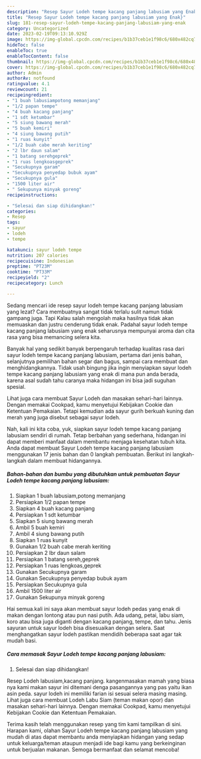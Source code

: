 ```yaml
---
description: "Resep Sayur Lodeh tempe kacang panjang labusiam yang Enak}"
title: "Resep Sayur Lodeh tempe kacang panjang labusiam yang Enak}"
slug: 181-resep-sayur-lodeh-tempe-kacang-panjang-labusiam-yang-enak
category: Uncategorized
date: 2023-02-19T09:13:10.929Z
image: https://img-global.cpcdn.com/recipes/b1b37ceb1e1f98c6/680x482cq70/sayur-lodeh-tempe-kacang-panjang-labusiam-foto-resep-utama.jpg
hideToc: false
enableToc: true
enableTocContent: false
thumbnail: https://img-global.cpcdn.com/recipes/b1b37ceb1e1f98c6/680x482cq70/sayur-lodeh-tempe-kacang-panjang-labusiam-foto-resep-utama.jpg
cover: https://img-global.cpcdn.com/recipes/b1b37ceb1e1f98c6/680x482cq70/sayur-lodeh-tempe-kacang-panjang-labusiam-foto-resep-utama.jpg
author: Admin
authorAv: notfound
ratingvalue: 4.1
reviewcount: 21
recipeingredient:
- "1 buah labusiampotong memanjang"
- "1/2 papan tempe"
- "4 buah kacang panjang"
- "1 sdt ketumbar"
- "5 siung bawang merah"
- "5 buah kemiri"
- "4 siung bawang putih"
- "1 ruas kunyit"
- "1/2 buah cabe merah keriting"
- "2 lbr daun salam"
- "1 batang serehgeprek"
- "1 ruas lengkoasgeprek"
- "Secukupnya garam"
- "Secukupnya penyedap bubuk ayam"
- "Secukupnya gula"
- "1500 liter air"
- " Sekupunya minyak goreng"
recipeinstructions:

- "Selesai dan siap dihidangkan!"
categories:
- Resep
tags:
- sayur
- lodeh
- tempe

katakunci: sayur lodeh tempe 
nutrition: 207 calories
recipecuisine: Indonesian
preptime: "PT23M"
cooktime: "PT33M"
recipeyield: "2"
recipecategory: Lunch

---
```



Sedang mencari ide resep sayur lodeh tempe kacang panjang labusiam yang lezat? Cara membuatnya sangat tidak terlalu sulit namun tidak gampang juga. Tapi Kalau salah mengolah maka hasilnya tidak akan memuaskan dan justru cenderung tidak enak. Padahal sayur lodeh tempe kacang panjang labusiam yang enak seharusnya mempunyai aroma dan cita rasa yang bisa memancing selera kita.


Banyak hal yang sedikit banyak berpengaruh terhadap kualitas rasa dari sayur lodeh tempe kacang panjang labusiam, pertama dari jenis bahan, selanjutnya pemilihan bahan segar dan bagus, sampai cara membuat dan menghidangkannya. Tidak usah bingung jika ingin menyiapkan sayur lodeh tempe kacang panjang labusiam yang enak di mana pun anda berada, karena asal sudah tahu caranya maka hidangan ini bisa jadi suguhan spesial.

Lihat juga cara membuat Sayur Lodeh dan masakan sehari-hari lainnya. Dengan memakai Cookpad, kamu menyetujui Kebijakan Cookie dan Ketentuan Pemakaian. Tetapi kemudian ada sayur gurih berkuah kuning dan merah yang juga disebut sebagai sayur lodeh.


Nah, kali ini kita coba, yuk, siapkan sayur lodeh tempe kacang panjang labusiam sendiri di rumah. Tetap berbahan yang sederhana, hidangan ini dapat memberi manfaat dalam membantu menjaga kesehatan tubuh kita. Anda dapat membuat Sayur Lodeh tempe kacang panjang labusiam menggunakan 17 jenis bahan dan 0 langkah pembuatan. Berikut ini langkah-langkah dalam membuat hidangannya.

<!--inarticleads1-->

##### Bahan-bahan dan bumbu yang dibutuhkan untuk pembuatan Sayur Lodeh tempe kacang panjang labusiam:

1. Siapkan 1 buah labusiam,potong memanjang
1. Persiapkan 1/2 papan tempe
1. Siapkan 4 buah kacang panjang
1. Persiapkan 1 sdt ketumbar
1. Siapkan 5 siung bawang merah
1. Ambil 5 buah kemiri
1. Ambil 4 siung bawang putih
1. Siapkan 1 ruas kunyit
1. Gunakan 1/2 buah cabe merah keriting
1. Persiapkan 2 lbr daun salam
1. Persiapkan 1 batang sereh,geprek
1. Persiapkan 1 ruas lengkoas,geprek
1. Gunakan Secukupnya garam
1. Gunakan Secukupnya penyedap bubuk ayam
1. Persiapkan Secukupnya gula
1. Ambil 1500 liter air
1. Gunakan  Sekupunya minyak goreng


Hai semua.kali ini saya akan membuat sayur lodeh pedas yang enak di makan dengan lontong atau pun nasi putih. Ada udang, petai, labu siam, koro atau bisa juga diganti dengan kacang panjang, tempe, dan tahu. Jenis sayuran untuk sayur lodeh bisa disesuaikan dengan selera. Saat menghangatkan sayur lodeh pastikan mendidih beberapa saat agar tak mudah basi. 

<!--inarticleads2-->

##### Cara memasak Sayur Lodeh tempe kacang panjang labusiam:


1. Selesai dan siap dihidangkan!

Resep Lodeh labusiam,kacang panjang. kangenmasakan mamah yang biasa nya kami makan sayur ini ditemani denga pasangannya yang pas yaitu ikan asin peda. sayur lodeh ini memiliki farian isi sesuai selera masing masing. Lihat juga cara membuat Lodeh Labu Siam (teman makan opor) dan masakan sehari-hari lainnya. Dengan memakai Cookpad, kamu menyetujui Kebijakan Cookie dan Ketentuan Pemakaian. 

Terima kasih telah menggunakan resep yang tim kami tampilkan di sini. Harapan kami, olahan Sayur Lodeh tempe kacang panjang labusiam yang mudah di atas dapat membantu anda menyiapkan hidangan yang sedap untuk keluarga/teman ataupun menjadi ide bagi kamu yang berkeinginan untuk berjualan makanan. Semoga bermanfaat dan selamat mencoba!
